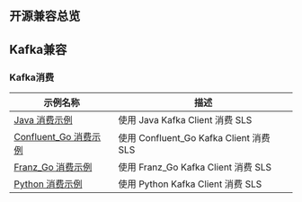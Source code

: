 ## 开源兼容总览

## Kafka兼容

### Kafka消费

| 示例名称                                                 | 描述                                  |
|------------------------------------------------------|-------------------------------------|
| [Java 消费示例](./java_kafka_consume.md)                 | 使用 Java Kafka Client 消费 SLS         |
| [Confluent_Go 消费示例](./confluent_go_kafka_consume.md) | 使用 Confluent_Go Kafka Client 消费 SLS |
| [Franz_Go 消费示例](./franz_go_kafka_consume.md)         | 使用 Franz_Go Kafka Client 消费 SLS     |
| [Python 消费示例](./franz_go_kafka_consume.md)           | 使用 Python Kafka Client 消费 SLS       |

